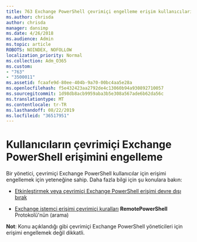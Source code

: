 ```yaml
---
title: 763 Exchange PowerShell çevrimiçi engelleme erişim kullanıcıları için
ms.author: chrisda
author: chrisda
manager: dansimp
ms.date: 4/26/2018
ms.audience: Admin
ms.topic: article
ROBOTS: NOINDEX, NOFOLLOW
localization_priority: Normal
ms.collection: Adm_O365
ms.custom:
- "763"
- "3500011"
ms.assetid: fcaafe9d-80ee-404b-9a70-00bc4aa5e28a
ms.openlocfilehash: f5e432423aa2792de4c13060b94a930892710057
ms.sourcegitcommit: 1d98db8acb9959aba3b5e308a567ade6b62da56c
ms.translationtype: MT
ms.contentlocale: tr-TR
ms.lasthandoff: 08/22/2019
ms.locfileid: "36517951"
---
```

# <a name="blocking-exchange-online-powershell-access-for-users"></a>Kullanıcıların çevrimiçi Exchange PowerShell erişimini engelleme
Bir yönetici, çevrimiçi Exchange PowerShell kullanıcılar için erişimi engellemek için yeteneğine sahip. Daha fazla bilgi için şu konulara bakın:

- [Etkinleştirmek veya çevrimiçi Exchange PowerShell erişimi devre dışı bırak](https://docs.microsoft.com/powershell/exchange/exchange-online/disable-access-to-exchange-online-powershell)

- [Exchange istemci erişimi çevrimiçi kuralları](https://technet.microsoft.com/library/mt842508.aspx) **RemotePowerShell** Protokolü'nün (arama) 

**Not**: Konu açıklandığı gibi çevrimiçi Exchange PowerShell yöneticileri için erişimi engellemek değil dikkatli.
